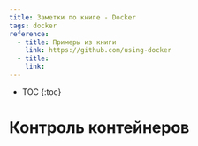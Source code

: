 ```yaml
---
title: Заметки по книге - Docker
tags: docker
reference:
  - title: Примеры из книги
    link: https://github.com/using-docker
  - title:
    link:
---
```


* TOC 
{:toc}

# Контроль контейнеров


